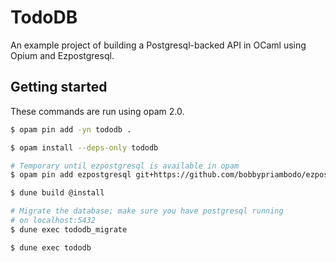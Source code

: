 # TodoDB

An example project of building a Postgresql-backed API in OCaml using Opium and Ezpostgresql.

## Getting started

These commands are run using opam 2.0.

```bash
$ opam pin add -yn tododb .

$ opam install --deps-only tododb

# Temporary until ezpostgresql is available in opam
$ opam pin add ezpostgresql git+https://github.com/bobbypriambodo/ezpostgresql.git

$ dune build @install

# Migrate the database; make sure you have postgresql running
# on localhost:5432
$ dune exec tododb_migrate

$ dune exec tododb
```

